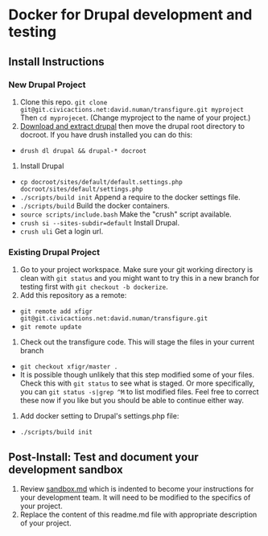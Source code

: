 # Docker for Drupal development and testing

## Install Instructions

### New Drupal Project
1. Clone this repo. `git clone git@git.civicactions.net:david.numan/transfigure.git myproject` Then `cd myprojecet`. (Change myproject to the name of your project.)
1. [Download and extract drupal](https://www.drupal.org/start) then move the drupal root directory to docroot. If you have drush installed you can do this:
  - `drush dl drupal && drupal-* docroot`
1. Install Drupal
 - `cp docroot/sites/default/default.settings.php docroot/sites/default/settings.php`
  - `./scripts/build init` Append a require to the docker settings file.
  - `./scripts/build` Build the docker containers.
  - `source scripts/include.bash` Make the "crush" script available.
  - `crush si --sites-subdir=default` Install Drupal.
  - `crush uli` Get a login url.

### Existing Drupal Project
1. Go to your project workspace. Make sure your git working directory is clean with `git status` and you might want to try this in a new branch for testing first with `git checkout -b dockerize`.
1. Add this repository as a remote:
  - `git remote add xfigr git@git.civicactions.net:david.numan/transfigure.git`
  - `git remote update`
1. Check out the transfigure code. This will stage the files in your current branch
  - `git checkout xfigr/master .`
  - It is possible though unlikely that this step modified some of your files. Check this with `git status` to see what is staged. Or more specifically, you can `git status -s|grep ^M` to list modified files. Feel free to correct these now if you like but you should be able to continue either way.
1. Add docker setting to Drupal's settings.php file:
  - `./scripts/build init`

## Post-Install: Test and document your development sandbox
1. Review [sandbox.md](sandbox.md ) which is indented to become your instructions for your development team. It will need to be modified to the specifics of your project.
1. Replace the content of this readme.md file with appropriate description of your project.
